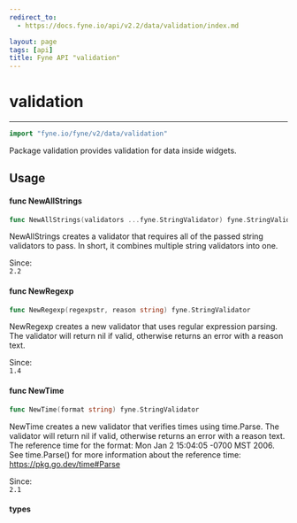 ```yaml
---
redirect_to:
  - https://docs.fyne.io/api/v2.2/data/validation/index.md

layout: page
tags: [api]
title: Fyne API "validation"
---
```



# validation
---
```go
import "fyne.io/fyne/v2/data/validation"
```

Package validation provides validation for data inside widgets.

## Usage

#### func  NewAllStrings

```go
func NewAllStrings(validators ...fyne.StringValidator) fyne.StringValidator
```
NewAllStrings creates a validator that requires all of the passed string validators to pass. In short, it combines multiple string validators into one.


<div class="since">Since: <code>
2.2</code></div>

#### func  NewRegexp

```go
func NewRegexp(regexpstr, reason string) fyne.StringValidator
```
NewRegexp creates a new validator that uses regular expression parsing. The validator will return nil if valid, otherwise returns an error with a reason text.


<div class="since">Since: <code>
1.4</code></div>

#### func  NewTime

```go
func NewTime(format string) fyne.StringValidator
```
NewTime creates a new validator that verifies times using time.Parse. The validator will return nil if valid, otherwise returns an error with a reason text. The reference time for the format: Mon Jan 2 15:04:05 -0700 MST 2006. See time.Parse() for more information about the reference time: https://pkg.go.dev/time#Parse


<div class="since">Since: <code>
2.1</code></div>

#### types
